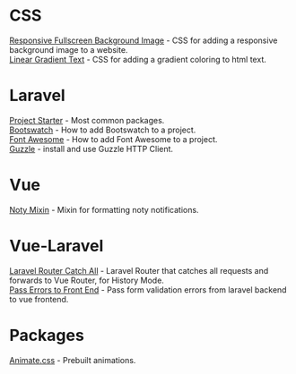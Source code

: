 # CSS
[Responsive Fullscreen Background Image](https://gist.github.com/katp00p/8532015e8a0070c0dd323312e3f3d9a4) - CSS for adding a  responsive background image to a website.  
[Linear Gradient Text](https://gist.github.com/katp00p/9c95d15925fccc1ab0ef9bc72aeca676) - CSS for adding a gradient coloring to html text.

# Laravel
[Project Starter](https://gist.github.com/katp00p/41a7705771dce72e9e6bbdd6b9b33535) -  Most common packages.  
[Bootswatch](https://gist.github.com/katp00p/76bc84d0fa27afa28ab4b421448234fd) -  How to add Bootswatch to a project.  
[Font Awesome](https://gist.github.com/katp00p/c3c5a8b818315c7d798b384b0d09c5c1) - How to add Font Awesome to a project.  
[Guzzle](https://gist.github.com/katp00p/aaba19abe0de29922e8e4315d7c5374d) - install and use Guzzle HTTP Client.  

# Vue  
[Noty Mixin](https://gist.github.com/katp00p/e082522b09eaf93df6dfefcebc541f14) - Mixin for formatting noty notifications.
  
# Vue-Laravel
[Laravel Router Catch All](https://gist.github.com/katp00p/84af2211d5f2fdabb91f3e32f4399eef) - Laravel Router that catches all requests and forwards to Vue Router, for History Mode.  
[Pass Errors to Front End](https://gist.github.com/katp00p/1b87ed1d5841299b0f25119f6df0a765) - Pass form validation errors from laravel backend to vue frontend.  

# Packages  
[Animate.css](https://gist.github.com/katp00p/b01bf1a365fba179c3f4047aa70c41c0) - Prebuilt animations.  
